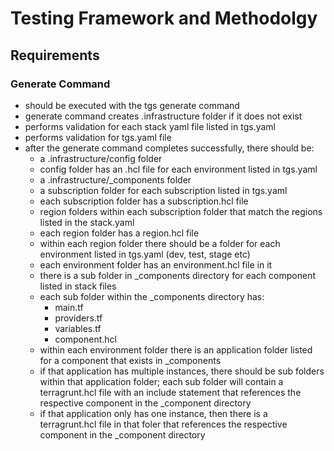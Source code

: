 # Testing Framework and Methodolgy

## Requirements

### Generate Command

- should be executed with the tgs generate command
- generate command creates .infrastructure folder if it does not exist
- performs validation for each stack yaml file listed in tgs.yaml
- performs validation for tgs.yaml file
- after the generate command completes successfully, there should be:
    - a .infrastructure/config folder
    - config folder has an .hcl file for each environment listed in tgs.yaml
    - a .infrastructure/_components folder
    - a subscription folder for each subscription listed in tgs.yaml
    - each subscription folder has a subscription.hcl file
    - region folders within each subscription folder that match the regions listed in the stack.yaml
    - each region folder has a region.hcl file
    - within each region folder there should be a folder for each environment listed in tgs.yaml (dev, test, stage etc)
    - each environment folder has an environment.hcl file in it
    - there is a sub folder in _components directory for each component listed in stack files
    - each sub folder within the _components directory has:
        - main.tf
        - providers.tf
        - variables.tf
        - component.hcl
    - within each environment folder there is an application folder listed for a component that exists in _components
    - if that application has multiple instances, there should be sub folders within that application folder; each sub folder will contain a terragrunt.hcl file with an include statement that references the respective component in the _component directory
    - if that application only has one instance, then there is a terragrunt.hcl file in that foler that references the respective component in the _component directory
